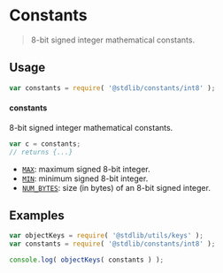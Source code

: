 <!--

@license Apache-2.0

Copyright (c) 2021 The Stdlib Authors.

Licensed under the Apache License, Version 2.0 (the "License");
you may not use this file except in compliance with the License.
You may obtain a copy of the License at

   http://www.apache.org/licenses/LICENSE-2.0

Unless required by applicable law or agreed to in writing, software
distributed under the License is distributed on an "AS IS" BASIS,
WITHOUT WARRANTIES OR CONDITIONS OF ANY KIND, either express or implied.
See the License for the specific language governing permissions and
limitations under the License.

-->

# Constants

> 8-bit signed integer mathematical constants.

<section class="usage">

## Usage

```javascript
var constants = require( '@stdlib/constants/int8' );
```

#### constants

8-bit signed integer mathematical constants.

```javascript
var c = constants;
// returns {...}
```

<!-- <toc pattern="*" > -->

<div class="namespace-toc">

-   <span class="signature">[`MAX`][@stdlib/constants/int8/max]</span><span class="delimiter">: </span><span class="description">maximum signed 8-bit integer.</span>
-   <span class="signature">[`MIN`][@stdlib/constants/int8/min]</span><span class="delimiter">: </span><span class="description">minimum signed 8-bit integer.</span>
-   <span class="signature">[`NUM_BYTES`][@stdlib/constants/int8/num-bytes]</span><span class="delimiter">: </span><span class="description">size (in bytes) of an 8-bit signed integer.</span>

</div>

<!-- </toc> -->

</section>

<!-- /.usage -->

<section class="examples">

## Examples

<!-- TODO: better examples -->

<!-- eslint no-undef: "error" -->

```javascript
var objectKeys = require( '@stdlib/utils/keys' );
var constants = require( '@stdlib/constants/int8' );

console.log( objectKeys( constants ) );
```

</section>

<!-- /.examples -->

<section class="links">

<!-- <toc-links> -->

[@stdlib/constants/int8/max]: https://www.npmjs.com/package/@stdlib/constants/tree/main/int8/max

[@stdlib/constants/int8/min]: https://www.npmjs.com/package/@stdlib/constants/tree/main/int8/min

[@stdlib/constants/int8/num-bytes]: https://www.npmjs.com/package/@stdlib/constants/tree/main/int8/num-bytes

<!-- </toc-links> -->

</section>

<!-- /.links -->

